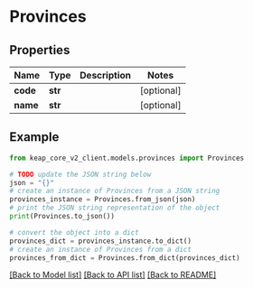 # Provinces


## Properties

Name | Type | Description | Notes
------------ | ------------- | ------------- | -------------
**code** | **str** |  | [optional] 
**name** | **str** |  | [optional] 

## Example

```python
from keap_core_v2_client.models.provinces import Provinces

# TODO update the JSON string below
json = "{}"
# create an instance of Provinces from a JSON string
provinces_instance = Provinces.from_json(json)
# print the JSON string representation of the object
print(Provinces.to_json())

# convert the object into a dict
provinces_dict = provinces_instance.to_dict()
# create an instance of Provinces from a dict
provinces_from_dict = Provinces.from_dict(provinces_dict)
```
[[Back to Model list]](../README.md#documentation-for-models) [[Back to API list]](../README.md#documentation-for-api-endpoints) [[Back to README]](../README.md)


